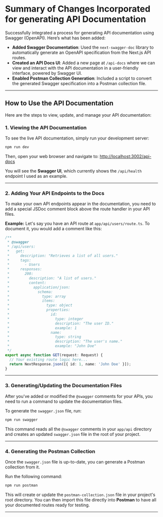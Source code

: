 # Summary of Changes Incorporated for generating API Documentation

Successfully integrated a process for generating API documentation using Swagger (OpenAPI). Here’s what has been added:

- **Added Swagger Documentation**: Used the `next-swagger-doc` library to automatically generate an OpenAPI specification from the Next.js API routes.  
- **Created an API Docs UI**: Added a new page at `/api-docs` where we can view and interact with the API documentation in a user-friendly interface, powered by Swagger UI.  
- **Enabled Postman Collection Generation**: Included a script to convert the generated Swagger specification into a Postman collection file.  

---

## How to Use the API Documentation

Here are the steps to view, update, and manage your API documentation:

### 1. Viewing the API Documentation

To see the live API documentation, simply run your development server:

```bash
npm run dev
````

Then, open your web browser and navigate to:
[http://localhost:3002/api-docs](http://localhost:3002/api-docs)

You will see the **Swagger UI**, which currently shows the `/api/health` endpoint I used as an example.

---

### 2. Adding Your API Endpoints to the Docs

To make your own API endpoints appear in the documentation, you need to add a special JSDoc comment block above the route handler in your API files.

**Example:** Let's say you have an API route at `app/api/users/route.ts`. To document it, you would add a comment like this:

```ts
/**
 * @swagger
 * /api/users:
 *   get:
 *     description: "Retrieves a list of all users."
 *     tags:
 *       - Users
 *     responses:
 *       200:
 *         description: "A list of users."
 *         content:
 *           application/json:
 *             schema:
 *               type: array
 *               items:
 *                 type: object
 *                 properties:
 *                   id:
 *                     type: integer
 *                     description: "The user ID."
 *                     example: 1
 *                   name:
 *                     type: string
 *                     description: "The user's name."
 *                     example: "John Doe"
 */
export async function GET(request: Request) {
  // Your existing route logic here...
  return NextResponse.json([{ id: 1, name: 'John Doe' }]);
}
```

---

### 3. Generating/Updating the Documentation Files

After you've added or modified the `@swagger` comments for your APIs, you need to run a command to update the documentation files.

To generate the `swagger.json` file, run:

```bash
npm run swagger
```

This command reads all the `@swagger` comments in your `app/api` directory and creates an updated `swagger.json` file in the root of your project.

---

### 4. Generating the Postman Collection

Once the `swagger.json` file is up-to-date, you can generate a Postman collection from it.

Run the following command:

```bash
npm run postman
```

This will create or update the `postman-collection.json` file in your project's root directory. You can then import this file directly into **Postman** to have all your documented routes ready for testing.

---